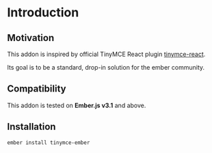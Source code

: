 # Introduction

## Motivation

This addon is inspired by official TinyMCE React plugin [tinymce-react](https://github.com/tinymce/tinymce-react).

Its goal is to be a standard, drop-in solution for the ember community.

## Compatibility

This addon is tested on **Ember.js v3.1** and above.

## Installation

```
ember install tinymce-ember
```

